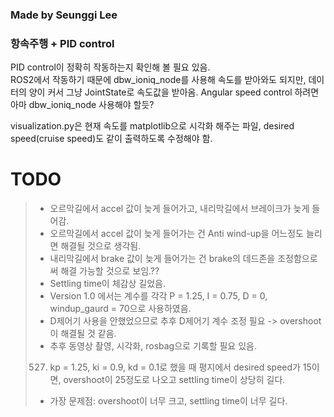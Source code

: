 ### Made by Seunggi Lee
### 항속주행 + PID control

PID control이 정확히 작동하는지 확인해 볼 필요 있음.  
ROS2에서 작동하기 때문에 dbw_ioniq_node를 사용해 속도를 받아와도 되지만, 데이터의 양이 커서 그냥 JointState로 속도값을 받아옴.
Angular speed control 하려면 아마 dbw_ioniq_node 사용해야 할듯?  

visualization.py은 현재 속도를 matplotlib으로 시각화 해주는 파일, desired speed(cruise speed)도 같이 출력하도록 수정해야 함.

# TODO
> - 오르막길에서 accel 값이 늦게 들어가고, 내리막길에서 브레이크가 늦게 들어감.
> - 오르막길에서 accel 값이 늦게 들어가는 건 Anti wind-up을 어느정도 늘리면 해결될 것으로 생각됨.
> - 내리막길에서 brake 값이 늦게 들어가는 건 brake의 데드존을 조정함으로써 해결 가능할 것으로 보임.??
> - Settling time이 체감상 길었음.
> - Version 1.0 에서는 계수를 각각 P = 1.25, I = 0.75, D = 0, windup_gaurd = 70으로 사용하였음.
> - D제어기 사용을 안했었으므로 추후 D제어기 계수 조정 필요 -> overshoot이 해결될 것 같음.
> - 추후 동영상 촬영, 시각화, rosbag으로 기록할 필요 있음.
>  
> 0527) kp = 1.25, ki = 0.9, kd = 0.1로 했을 때 평지에서 desired speed가 15이면, overshoot이 25정도로 나오고 settling time이 상당히 길다.  
> - 가장 문제점: overshoot이 너무 크고, settling time이 너무 길다.  
